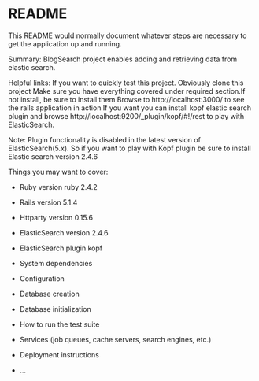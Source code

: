 # README

This README would normally document whatever steps are necessary to get the
application up and running.

Summary: 
BlogSearch project enables adding and retrieving data from elastic search.

Helpful links:
If you want to quickly test this project. 
Obviously clone this project
Make sure you have everything covered under required section.If not install, be sure to install them
Browse to http://localhost:3000/ to see the rails application in action
If you want you can install kopf elastic search plugin and browse http://localhost:9200/_plugin/kopf/#!/rest
to play with ElasticSearch.

Note: Plugin functionality is disabled in the latest version of ElasticSearch(5.x). So if you want to 
play with Kopf plugin be sure to install Elastic search version 2.4.6 


Things you may want to cover:

* Ruby version
  ruby 2.4.2

* Rails version
  5.1.4

* Httparty version
  0.15.6

* ElasticSearch version
  2.4.6

* ElasticSearch plugin
  kopf

* System dependencies

* Configuration

* Database creation

* Database initialization

* How to run the test suite

* Services (job queues, cache servers, search engines, etc.)

* Deployment instructions

* ...
